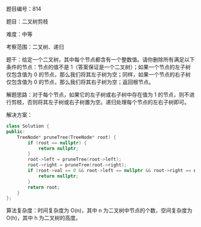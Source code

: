 题目编号：814

题目：二叉树剪枝

难度：中等

考察范围：二叉树、递归

题干：给定一个二叉树，其中每个节点都含有一个整数值。请你删除所有满足以下条件的节点：节点的值不是 1（答案保证是一个二叉树）；如果一个节点的左子树仅包含值为 0 的节点，那么我们将其左子树为空；同样，如果一个节点的右子树仅包含值为 0 的节点，那么我们将其右子树为空；返回根节点。

解题思路：对于每个节点，如果它的左子树或右子树中存在值为 1 的节点，则不进行剪枝，否则将其左子树或右子树置为空。递归处理每个节点的左右子树即可。

解决方案：

```cpp
class Solution {
public:
    TreeNode* pruneTree(TreeNode* root) {
        if (root == nullptr) {
            return nullptr;
        }
        root->left = pruneTree(root->left);
        root->right = pruneTree(root->right);
        if (root->val == 0 && root->left == nullptr && root->right == nullptr) {
            return nullptr;
        }
        return root;
    }
};
```

算法复杂度：时间复杂度为 O(n)，其中 n 为二叉树中节点的个数，空间复杂度为 O(h)，其中 h 为二叉树的高度。